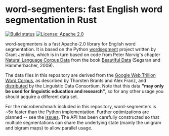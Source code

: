 # word-segmenters: fast English word segmentation in Rust

[![Build status](https://github.com/InstantDomainSearch/word-segmenters/workflows/CI/badge.svg)](https://github.com/InstantDomainSearch/word-segmenters/actions?query=workflow%3ACI)
[![License: Apache 2.0](https://img.shields.io/badge/License-Apache%202.0-blue.svg)](LICENSE-APACHE)

word-segmenters is a fast Apache-2.0 library for English word segmentation.
It is based on the Python [wordsegment][python] project written by Grant Jenkins,
which is in turn based on code from Peter Norvig's chapter [Natural Language
Corpus Data][chapter] from the book [Beautiful Data][book] (Segaran and Hammerbacher, 2009).

The data files in this repository are derived from the [Google Web Trillion Word
Corpus][corpus], as described by Thorsten Brants and Alex Franz, and [distributed][distributed] by the
Linguistic Data Consortium. Note that this data **"may only be used for linguistic
education and research"**, so for any other usage you should acquire a different data set.

For the microbenchmark included in this repository, word-segmenters is ~5x faster than
the Python implementation. Further optimizations are planned -- see the [issues][issues].
The API has been carefully constructed so that multiple segmentations can share
the underlying state (mainly the unigram and bigram maps) to allow parallel usage.

[python]: https://github.com/grantjenks/python-wordsegment
[chapter]: http://norvig.com/ngrams/
[book]: http://oreilly.com/catalog/9780596157111/
[corpus]: http://googleresearch.blogspot.com/2006/08/all-our-n-gram-are-belong-to-you.html
[distributed]: https://catalog.ldc.upenn.edu/LDC2006T13
[issues]: https://github.com/InstantDomainSearch/word-segmenters/issues
